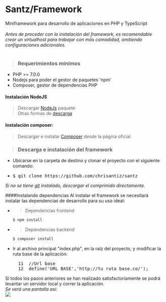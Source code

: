 # Santz/Framework
Miniframework para desarrollo de aplicaciones en PHP y TypeScript<br><br>
 <i>Antes de proceder con la instalación del framework, es recomendable crear un virtualhost para trabajar con más comodidad, omitiendo configuraciones adicionales.</i> 
<br><br>
>### Requerimientos mínimos <br>
- PHP >= 7.0.0
- Nodejs para poder el gestor de paquetes 'npm'
- Composer, gestor de dependencias PHP

#### Instalación NodeJS
>Descargar <a href="https://nodejs.org/es/" target="_blank">NodeJs</a> paquete  <br>
Otras formas de <a href="https://nodejs.org/es/download/package-manager/" target="_blank">descarga</a>

#### Instalación composer:
>Descargar e instalar <a href="https://getcomposer.org/download/" target="_blank">Composer</a> desde la página oficial

>### Descarga e instalación del framework
- Ubicarse en la carpeta de destino y clonar el proyecto con el siguiente comando:
- <pre>$ git clone https://github.com/chrisantiz/santz</pre>
 *Si no se tiene <a href="https://git-scm.com/" target="_blank">git</a> instalado, descargar el comprimido directamente.*
 
 ####Instalando dependencias
   Al instalar el framework se necesitará instalar las dependencias de desarrollo para su uso ideal:<br>
- > Dependencias frontend
    ```bash
    $ npm install
    ```
- > Dependencias backend
    ```bash
    $ composer install
    ```
- Ir al archivo principal "index.php", en la raíz del proyecto, y modificar la ruta base de la aplicación: <br>

    <pre>
    11  //Url base
    12  define('URL_BASE','http://tu_ruta_base.co/');</pre>

Si todos los pasos anteriores se han realizado satisfactoriamente se podrá levantar un servidor local y correr la aplicación. <br>
*Se verá una pantalla así:* <br>
<img src="https://lh3.googleusercontent.com/ZhBTOiKb-Uxi_590ozfjRsT9WWPySO6TIGr-Q6ZzPxKQw-F2H3XKeJABWaeNO6PJbdOaDu4cizFaaw=w1366-h705-no"/>